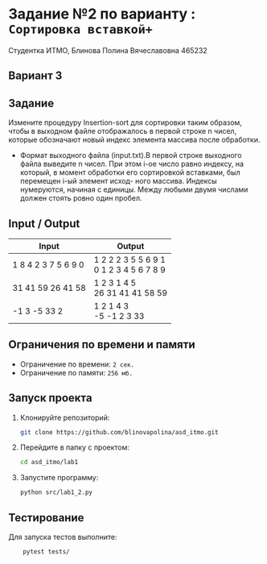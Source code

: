 # Задание №2 по варианту  : `Сортировка вставкой+`
Студентка ИТМО,  Блинова Полина Вячеславовна 465232

## Вариант 3

## Задание 
Измените процедуру Insertion-sort для сортировки таким образом, чтобы в выходном файле отображалось в первой строке n чисел, которые обозначают новый индекс элемента массива после обработки.

- Формат выходного файла (input.txt).В первой строке выходного файла выведите n чисел. При этом i-ое число равно индексу, на который, в момент обработки его сортировкой вставками, был перемещен i-ый элемент исход- ного массива. Индексы нумеруются, начиная с единицы. Между любыми двумя числами должен стоять ровно один пробел.

## Input / Output 

| Input               | Output                                       |
|---------------------|----------------------------------------------|
| 1 8 4 2 3 7 5 6 9 0 | 1 2 2 2 3 5 5 6 9 1 <br/>0 1 2 3 4 5 6 7 8 9 |
| 31 41 59 26 41 58   | 1 2 3 1 4 5 <br/>26 31 41 41 58 59           |
| -1 3 -5 33 2        | 1 2 1 4 3 <br/>-5 -1 2 3 33                  |

## Ограничения по времени и памяти

- Ограничение по времени: `2 сек.`
- Ограничение по памяти: `256 мб.`


## Запуск проекта
1. Клонируйте репозиторий:
   ```bash
   git clone https://github.com/blinovapolina/asd_itmo.git
   ```
2. Перейдите в папку с проектом:
   ```bash
   cd asd_itmo/lab1
   ```
3. Запустите программу:
   ```bash
   python src/lab1_2.py
   ```


## Тестирование
Для запуска тестов выполните:
```bash
    pytest tests/
```
